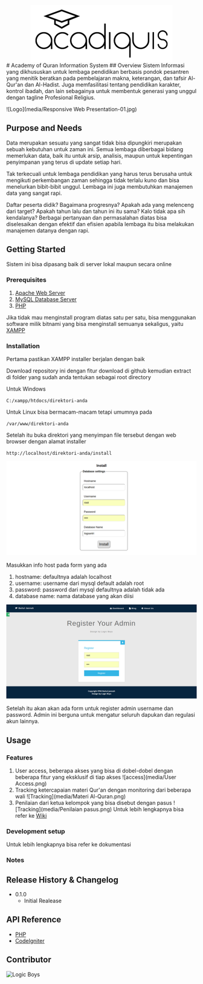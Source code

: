 <img style="display: block;margin: 0 auto" src="media/logo.png">
# Academy of Quran Information System
## Overview
Sistem Informasi yang dikhususkan untuk lembaga pendidikan berbasis pondok pesantren yang menitik beratkan pada pembelajaran makna, keterangan, dan tafsir Al-Qur'an dan Al-Hadist. Juga memfasilitasi tentang pendidikan karakter, kontrol ibadah, dan lain sebagainya untuk membentuk generasi yang unggul dengan tagline Profesional Religius.

![Logo](media/Responsive Web Presentation-01.jpg)

## Purpose and Needs
Data merupakan sesuatu yang sangat tidak bisa dipungkiri merupakan sebuah kebutuhan untuk zaman ini. Semua lembaga diberbagai bidang memerlukan data, baik itu untuk arsip, analisis, maupun untuk kepentingan penyimpanan yang terus di update setiap hari.

Tak terkecuali untuk lembaga pendidikan yang harus terus berusaha untuk mengikuti perkembangan zaman sehingga tidak terlalu kuno dan bisa menelurkan bibit-bibit unggul. Lembaga ini juga membutuhkan manajemen data yang sangat rapi.

Daftar peserta didik? Bagaimana progresnya? Apakah ada yang melenceng dari target? Apakah tahun lalu dan tahun ini itu sama? Kalo tidak apa sih kendalanya?
Berbagai pertanyaan dan permasalahan diatas bisa diselesaikan dengan efektif dan efisien apabila lembaga itu bisa melakukan manajemen datanya dengan rapi.
## Getting Started
Sistem ini bisa dipasang baik di server lokal maupun secara online
### Prerequisites
1. [Apache Web Server](https://httpd.apache.org/download.cgi)
2. [MySQL Database Server](https://dev.mysql.com/downloads/installer)
3. [PHP](http://php.net/manual/en/install.general.php)

Jika tidak mau menginstall program diatas satu per satu, bisa menggunakan software milik bitnami yang bisa menginstall semuanya sekaligus, yaitu [XAMPP](https://www.apachefriends.org/index.html)
### Installation
Pertama pastikan XAMPP installer berjalan dengan baik

Download repository ini dengan fitur download di github kemudian extract di folder yang sudah anda tentukan sebagai root directory

Untuk Windows
```
C:/xampp/htdocs/direktori-anda
```
Untuk Linux bisa bermacam-macam tetapi umumnya pada
```
/var/www/direktori-anda
```
Setelah itu buka direktori yang menyimpan file tersebut dengan web browser dengan alamat installer
```
http://localhost/direktori-anda/install
```
![Installation](media/Install.png)

Masukkan info host pada form yang ada
1. hostname: defaultnya adalah localhost
2. username: username dari mysql default adalah root
3. password: password dari mysql defaultnya adalah tidak ada
4. database name: nama database yang akan diisi

![Register](media/Register.png)

Setelah itu akan akan ada form untuk register admin username dan password. Admin ini berguna untuk mengatur seluruh dapukan dan regulasi akun lainnya.
## Usage
### Features
1. User access, beberapa akses yang bisa di dobel-dobel dengan beberapa fitur yang eksklusif di tiap akses
![access](media/User Access.png)
2. Tracking ketercapaian materi Qur'an dengan monitoring dari beberapa wali
![Tracking](media/Materi Al-Quran.png)
3. Penilaian dari ketua kelompok yang bisa disebut dengan pasus
![Tracking](media/Penilaian pasus.png)
Untuk lebih lengkapnya bisa refer ke [Wiki]()

### Development setup
Untuk lebih lengkapnya bisa refer ke dokumentasi
### Notes

## Release History & Changelog
* 0.1.0
  * Initial Realease

## API Reference

* [PHP](http://php.net/manual/en/getting-started.php)
* [CodeIgniter](https://www.codeigniter.com/user_guide/)

## Contributor

![Logic Boys](https://www.codewars.com/users/LoGic-b0ys/badges/small)